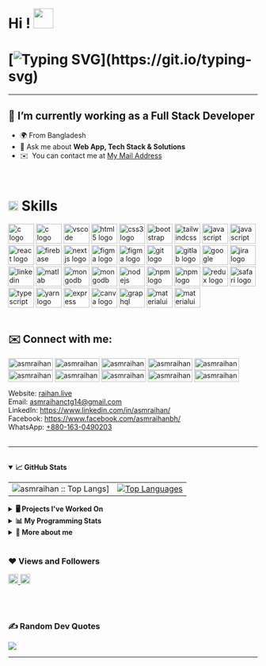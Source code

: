 <!-- Hi ![](https://user-images.githubusercontent.com/18350557/176309783-0785949b-9127-417c-8b55-ab5a4333674e.gif) -->
Hi ! <img src = "https://user-images.githubusercontent.com/18350557/176309783-0785949b-9127-417c-8b55-ab5a4333674e.gif" width='40'/>
======================================================================================================================

[![Typing SVG](https://readme-typing-svg.demolab.com?font=Poppins&size=44&duration=4000&pause=100&color=2C99C9&center=true&vCenter=true&width=1024&height=96&lines=I'm+Raihan;Full+Stack+developer.;Developing+And+Designing+Web+Application.)](https://git.io/typing-svg)
========


-------------------
## 🌱 I’m currently working as a Full Stack Developer
* 🌍 From Bangladesh
* 💬 Ask me about **Web App, Tech Stack & Solutions**
* ✉️  You can contact me at [My Mail Address](mailto:asmraihanctg14@gmail.com)

<br clear="both">

# <img src = "https://media2.giphy.com/media/QssGEmpkyEOhBCb7e1/giphy.gif?cid=ecf05e47a0n3gi1bfqntqmob8g9aid1oyj2wr3ds3mg700bl&rid=giphy.gif" width='20'/> Skills
<div align="left">
  <img src="https://cdn.jsdelivr.net/gh/devicons/devicon/icons/archlinux/archlinux-original.svg" height="40" width="52" alt="c logo"  />
  <img src="https://cdn.jsdelivr.net/gh/devicons/devicon/icons/c/c-original.svg" height="40" width="52" alt="c logo"  />
  <img src="https://cdn.jsdelivr.net/gh/devicons/devicon/icons/vscode/vscode-original.svg" height="40" width="52" alt="vscode logo"  />
  <img src="https://cdn.jsdelivr.net/gh/devicons/devicon/icons/html5/html5-original.svg" height="40" width="52" alt="html5 logo"  />
  <img src="https://cdn.jsdelivr.net/gh/devicons/devicon/icons/css3/css3-original.svg" height="40" width="52" alt="css3 logo"  />
  <img src="https://cdn.jsdelivr.net/gh/devicons/devicon/icons/bootstrap/bootstrap-original.svg" height="40" width="52" alt="bootstrap logo"  />
  <img src="https://raw.githubusercontent.com/danielcranney/readme-generator/main/public/icons/skills/tailwindcss-colored.svg" height="40" width="52" alt="tailwindcss logo"  />
  <img src="https://cdn.jsdelivr.net/gh/devicons/devicon/icons/javascript/javascript-original.svg" height="40" width="52" alt="javascript logo"  />
  <img src="https://cdn.jsdelivr.net/gh/devicons/devicon/icons/go/go-original-wordmark.svg" height="40" width="52" alt="javascript logo"  />
  <img src="https://cdn.jsdelivr.net/gh/devicons/devicon/icons/react/react-original.svg" height="40" width="52" alt="react logo"  />
  <img src="https://cdn.jsdelivr.net/gh/devicons/devicon/icons/firebase/firebase-plain.svg" height="40" width="52" alt="firebase logo"  />
  <img src="https://cdn.jsdelivr.net/gh/devicons/devicon/icons/nextjs/nextjs-original.svg" height="40" width="52" alt="nextjs logo"  />
  <img src="https://cdn.jsdelivr.net/gh/devicons/devicon/icons/figma/figma-original.svg" height="40" width="52" alt="figma logo"  />
  <img src="https://cdn.jsdelivr.net/gh/devicons/devicon/icons/framermotion/framermotion-original.svg" height="40" width="52" alt="figma logo"  />
  <img src="https://cdn.jsdelivr.net/gh/devicons/devicon/icons/git/git-original.svg" height="40" width="52" alt="git logo"  />
  <img src="https://cdn.jsdelivr.net/gh/devicons/devicon/icons/gitlab/gitlab-original.svg" height="40" width="52" alt="gitlab logo"  />
  <img src="https://cdn.jsdelivr.net/gh/devicons/devicon/icons/blender/blender-original.svg" height="40" width="52" alt="google logo"  />
  <img src="https://cdn.jsdelivr.net/gh/devicons/devicon/icons/threejs/threejs-original.svg" height="40" width="52" alt="jira logo"  />
  <img src="https://cdn.jsdelivr.net/gh/devicons/devicon/icons/linkedin/linkedin-original.svg" height="40" width="52" alt="linkedin logo"  />
  <img src="https://cdn.jsdelivr.net/gh/devicons/devicon/icons/matlab/matlab-original.svg" height="40" width="52" alt="matlab logo"  />
    <img src="https://cdn.jsdelivr.net/gh/devicons/devicon/icons/mysql/mysql-original.svg" height="40" width="52" alt="mongodb logo"  />
  <img src="https://cdn.jsdelivr.net/gh/devicons/devicon/icons/mongodb/mongodb-original.svg" height="40" width="52" alt="mongodb logo"  />
  <img src="https://cdn.jsdelivr.net/gh/devicons/devicon/icons/nodejs/nodejs-original.svg" height="40" width="52" alt="nodejs logo"  />
  <img src="https://cdn.jsdelivr.net/gh/devicons/devicon/icons/prisma/prisma-original.svg" height="40" width="52" alt="npm logo"  />
   <img src="https://cdn.jsdelivr.net/gh/devicons/devicon/icons/redis/redis-original.svg" height="40" width="52" alt="npm logo"  />
  <img src="https://cdn.jsdelivr.net/gh/devicons/devicon/icons/redux/redux-original.svg" height="40" width="52" alt="redux logo"  />
  <img src="https://cdn.jsdelivr.net/gh/devicons/devicon/icons/safari/safari-original.svg" height="40" width="52" alt="safari logo"  />
  <img src="https://cdn.jsdelivr.net/gh/devicons/devicon/icons/typescript/typescript-original.svg" height="40" width="52" alt="typescript logo"  />
  <img src="https://raw.githubusercontent.com/danielcranney/readme-generator/main/public/icons/skills/python-colored.svg" height="40" width="52" alt="yarn logo"  />
  <img src="https://cdn.jsdelivr.net/gh/devicons/devicon/icons/express/express-original.svg" height="40" width="52" alt="express logo"  />
  <img src="https://cdn.jsdelivr.net/gh/devicons/devicon/icons/canva/canva-original.svg" height="40" width="52" alt="canva logo"  />
  <img src="https://raw.githubusercontent.com/danielcranney/readme-generator/main/public/icons/skills/sass-colored.svg" height="40" width="52" alt="graphql logo"  />
  <img src="https://cdn.jsdelivr.net/gh/devicons/devicon/icons/materialui/materialui-original.svg" height="40" width="52" alt="materialui logo"  />
  <img src="https://cdn.jsdelivr.net/gh/devicons/devicon/icons/arduino/arduino-original-wordmark.svg" height="40" width="52" alt="materialui logo"  />
</div>
<br clear="both">


<h2 align="left">✉️ Connect with me:</h2>
<p align="left">
<a href="https://linkedin.com/in/asmraihan" target="blank"><img align="center" src="https://img.shields.io/badge/LinkedIn-0077B5?style=for-the-badge&logo=linkedin&logoColor=white" height="24" width="90" alt="asmraihan"/></a>
<a href="https://fb.com/asmraihan" target="blank"><img align="center" src="https://img.shields.io/badge/Facebook-1877F2?style=for-the-badge&logo=facebook&logoColor=white" height="24" width="90"  alt="asmraihan"/></a>
<a href="https://twitter.com/AsmRaihan4" target="blank"><img align="center" src="https://img.shields.io/badge/Twitter-1DA1F2?style=for-the-badge&logo=twitter&logoColor=white" height="24" width="90"  alt="asmraihan"/></a>
<a href="https://discord.gg/asmraihan" target="blank"><img align="center" src="https://img.shields.io/badge/Discord-5865F2?style=for-the-badge&logo=discord&logoColor=white" height="24" width="90"  alt="asmraihan"  /></a>
<a href="https://codepen.io/asmraihan" target="blank"><img align="center" src="https://img.shields.io/badge/Codepen-000000?style=for-the-badge&logo=codepen&logoColor=white" height="24" width="90"  alt="asmraihan" /></a>
<a href="https://dev.to/asmraihan" target="blank"><img align="center" src="https://img.shields.io/badge/dev.to-0A0A0A?style=for-the-badge&logo=devdotto&logoColor=white" height="24" width="90"  alt="asmraihan" /></a>
<a href="https://medium.com/asmraihan" target="blank"><img align="center" src="https://img.shields.io/badge/Medium-12100E?style=for-the-badge&logo=medium&logoColor=white" height="24" width="90"  alt="asmraihan"/></a>
<a href="https://www.youtube.com/c/asmraihan" target="blank"><img align="center" src="https://img.shields.io/badge/YouTube-FF0000?style=for-the-badge&logo=youtube&logoColor=white" height="24" width="90"  alt="asmraihan" /></a>
<a href="https://codeforces.com/profile/asmraihan" target="blank"><img align="center" src="https://img.shields.io/badge/Codeforces-445f9d?style=for-the-badge&logo=Codeforces&logoColor=white" height="24" width="90"  alt="asmraihan"  /></a>
<a href="https://www.leetcode.com/asmraihan" target="blank"><img align="center" src="https://img.shields.io/badge/-LeetCode-FFA116?style=for-the-badge&logo=LeetCode&logoColor=black" height="24" width="90"  alt="asmraihan" /></a>

</p>

Website: [raihan.live](https://asmraihan.web.app//) <br>
Email: asmraihanctg14@gmail.com<br>
LinkedIn: https://www.linkedin.com/in/asmraihan/<br>
Facebook: https://www.facebook.com/asmraihanbh/<br><!-- Company WEB: https://.com.bd/ <br> -->
WhatsApp: [+880-163-0490203](tel:+880-163-0490203)<br>
<br clear="both">

--------
<br clear="both">
<details open="">
  <summary><b>📈 GitHub Stats</b></summary>
<p align="center">
   <table>
       <tr align="center">
       <!-- <td><img alt="asmraihan :: Top Langs]" src="https://github-readme-stats.vercel.app/api/top-langs/?username=asmraihan&langs_count=14&theme=dark&layout=compact&hide=html">
        </td> -->
       <td><img alt="asmraihan :: Top Langs]" src="https://github-readme-stats-arasgungore.vercel.app/api/top-langs/?username=asmraihan&theme=dark&hide_border=false&langs_count=8&layout=compact&count_private=true">
        </td>
       <td><a href="https://github.com/asmraihan" align="left"><img src="https://streak-stats.demolab.com/?user=asmraihan&langs_count=14&theme=dark&layout=compact&hide=html" alt="Top Languages" /></a></td>
     </tr>
   </table>

</p>
</details>

<details>
  <summary><b>🖥️ Projects I've Worked On</b></summary>
  
  <h3>Loading.....</h3>
  <br/>
  <p align="center">
    Watch me, <a href="https://www.youtube.com/@asm_raihan">Asm Raihan</a> on YouTube!
  </p>
</details>

<details>
  <summary><b>📊 My Programming Stats</b></summary>
  
  <br/>

![Code Time](http://img.shields.io/badge/Code%20Time-144%20hrs%2032%20mins-blue)

![Lines of code](https://img.shields.io/badge/From%20Hello%20World%20I%27ve%20Written-24%20Thousand%20lines%20of%20code-blue)

**I'm a Night 🦉** 

```text
🌞 Morning    55 commits     ██░░░░░░░░░░░░░░░░░░░░░░░   8.23% 
🌆 Daytime    179 commits    ████░░░░░░░░░░░░░░░░░░░░░   30.19% 
🌃 Evening    259 commits    ███████░░░░░░░░░░░░░░░░░░   28.03% 
🌙 Night      310 commits    ████████░░░░░░░░░░░░░░░░░   33.55%

```

 Last Updated on 28/04/2023 01:37:50 BDT

  
</details>

<details>
  <summary><b>🧐 More about me</b></summary>
  
  ### 🔎 Interests
  - 👾 Anime(top 3): Steins Gate, Attack on Titans, Vinland
  - ❓ Problem solving
  - 🕹️ Old consoles (GameBoy Advance, PS2)
  - 🌱 Nature, Specially Beach.

</details>
 <br/>
 
### ❤ Views and Followers

<a href="https://github.com/asmraihan/github-profile-views-counter">
    <img src="https://komarev.com/ghpvc/?username=asmraihan&style=flat-square"  height="20">
</a>
<a href="https://github.com/asmraihan?tab=followers">
<img src="https://img.shields.io/github/followers/asmraihan?label=Followers&style=social" alt="GitHub Badge"  height="20"></a><br/>

<br> <br/>
<!-- random quote -->
### ✍️ Random Dev Quotes
 ![](https://quotes-github-readme.vercel.app/api?type=horizontal&theme=dark)


-------------------